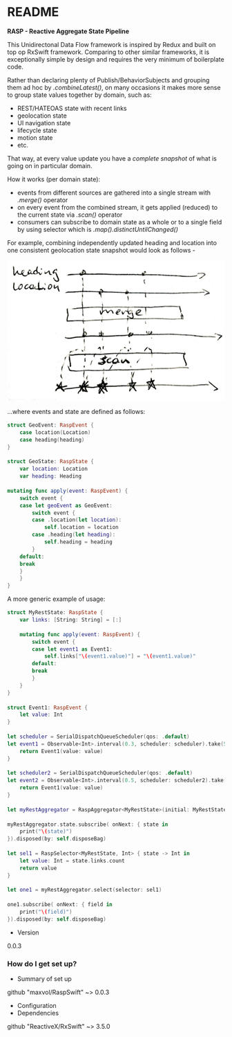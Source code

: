 # README #

**RASP - Reactive Aggregate State Pipeline**

This Unidirectonal Data Flow framework is inspired by Redux and built on top op RxSwift framework.
Comparing to other similar frameworks, it is exceptionally simple by design and requires the very minimum of boilerplate code.

Rather than declaring plenty of Publish/BehaviorSubjects and grouping them ad hoc by *.combineLatest()*,
on many occasions it makes more sense to group state values together by domain, such as:

* REST/HATEOAS state with recent links
* geolocation state
* UI navigation state
* lifecycle state
* motion state
* etc.

That way, at every value update you have a _complete snapshot_ of what is going on in particular domain.

How it works (per domain state):

* events from different sources are gathered into a single stream with *.merge()* operator
* on every event from the combined stream, it gets applied (reduced) to the current state via *.scan()* operator
* consumers can subscribe to domain state as a whole or to a single field by using selector which is *.map().distinctUntilChanged()*

For example, combining independently updated heading and location into one consistent geolocation state snapshot would look as follows -

![alt text](https://github.com/maxvol/RaspSwift/blob/master/rasp.png "Diagram")

...where events and state are defined as follows:
```swift
struct GeoEvent: RaspEvent {
    case location(Location)
    case heading(heading)
}

struct GeoState: RaspState {
    var location: Location
    var heading: Heading

mutating func apply(event: RaspEvent) {
    switch event {
    case let geoEvent as GeoEvent:
        switch event {
        case .location(let location):
            self.location = location
        case .heading(let heading):
            self.heading = heading
        }
    default:
    break
    }
    }
}
```
A more generic example of usage:

```swift
struct MyRestState: RaspState {
    var links: [String: String] = [:]

    mutating func apply(event: RaspEvent) {
        switch event {
        case let event1 as Event1:
            self.links["\(event1.value)"] = "\(event1.value)"
        default:
        break
        }
    }
}

struct Event1: RaspEvent {
    let value: Int
}

let scheduler = SerialDispatchQueueScheduler(qos: .default)
let event1 = Observable<Int>.interval(0.3, scheduler: scheduler).take(5).map { value in
    return Event1(value: value)
}

let scheduler2 = SerialDispatchQueueScheduler(qos: .default)
let event2 = Observable<Int>.interval(0.5, scheduler: scheduler2).take(5).map { value in
    return Event1(value: value)
}

let myRestAggregator = RaspAggregator<MyRestState>(initial: MyRestState(), sources: event1.asRaspEvent(), event2.asRaspEvent())

myRestAggregator.state.subscribe( onNext: { state in
    print("\(state)")
}).disposed(by: self.disposeBag)

let sel1 = RaspSelector<MyRestState, Int> { state -> Int in
    let value: Int = state.links.count
    return value
}

let one1 = myRestAggregator.select(selector: sel1)

one1.subscribe( onNext: { field in
    print("\(field)")
}).disposed(by: self.disposeBag)
```

* Version

0.0.3

### How do I get set up? ###

* Summary of set up

github "maxvol/RaspSwift" ~> 0.0.3

* Configuration
* Dependencies

github "ReactiveX/RxSwift" ~> 3.5.0


